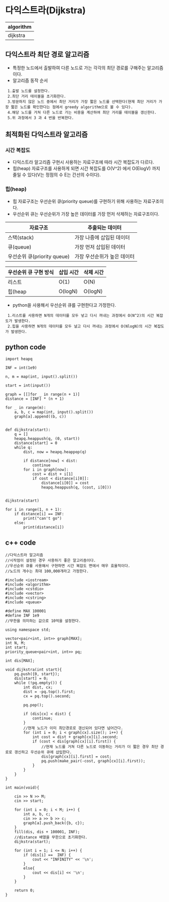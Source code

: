 # 다익스트라(Dijkstra)

|algorithm|
|---|
|dijkstra|

## 다익스트라 최단 경로 알고리즘

- 특정한 노드에서 출발하여 다른 노드로 가는 각각의 최단 경로를 구해주는 알고리즘이다.
- 알고리즘 동작 순서
~~~
 1.출발 노드를 설정한다.
 2.최단 거리 테이블을 초기화한다.
 3.방문하지 않은 노드 중에서 최단 거리가 가장 짧은 노드를 선택한다(현재 최단 거리가 가장 짧은 노드를 확인한다는 점에서 greedy algorithm으로 볼 수 있다).
 4.해당 노드를 거쳐 다른 노드로 가는 비용을 계산하여 최단 거리를 테이블을 갱신한다.
 5.위 과정에서 3 과 4 번을 반복한다.
~~~

## 최적화된 다익스트라 알고리즘

### 시간 복잡도
- 다익스트라 알고리즘 구현시 사용하는 자료구조에 따라 시간 복잡도가 다르다. 
- 힙(heap) 자료구조를 사용하게 되면 시간 복잡도를 O(V^2) 에서 O(ElogV) 까지 줄일 수 있다(V는 정점의 수 E는 간선의 수이다).

### 힙(heap)
- 힙 자료구조는 우선순위 큐(priority queue)를 구현하기 위해 사용하는 자료구조이다.
- 우선순위 큐는 우선순위가 가장 높은 데이터를 가장 먼저 삭제하는 자료구조이다.

|자료구조|추출되는 데이터|
|---|---|
|스택(stack)|가장 나중에 삽입된 데이터|
|큐(queue)|가장 먼저 삽입된 데이터|
|우선순위 큐(priority queue)|가장 우선순위가 높은 데이터|

|우선순위 큐 구현 방식|삽입 시간|삭제 시간|
|---|---|---|
|리스트|O(1)|O(N)|
|힙(heap|O(logN)|O(logN)|

- python을 사용해서 우선순위 큐를 구현한다고 가정한다.
~~~
 1.리스트를 사용하면 N개의 데이터를 모두 넣고 다시 꺼내는 과정에서 O(N^2)의 시간 복잡도가 발생한다.
 2.힙을 사용하면 N개의 데이터를 모두 널고 다시 꺼내는 과정에서 O(NlogN)의 시간 복잡도가 발생한다.
~~~

## python code

```
import heapq

INF = int(1e9)

n, m = map(int, input().split())

start = int(input())

graph = [[]for _ in range(n + 1)]
distance = [INF] * (n + 1)

for _ in range(m):
    a, b, c = map(int, input().split())
    graph[a].append((b, c))


def dijkstra(start):
    q = []
    heapq.heappush(q, (0, start))
    distance[start] = 0
    while q:
        dist, now = heapq.heappop(q)

        if distance[now] < dist:
            continue
        for i in graph[now]:
            cost = dist + i[1]
            if cost < distance[i[0]]:
                distance[i[0]] = cost
                heapq.heappush(q, (cost, i[0]))


dijkstra(start)

for i in range(1, n + 1):
    if distance[i] == INF:
        print("can't go")
    else:
        print(distance[i])
```

## c++ code
```
//다익스트라 알고리즘
//시작점이 설정된 경우 사용하기 좋은 알고리즘이다.
//우선순위 큐를 사용해서 구현하면 시간 복잡도 면에서 매우 효율적이다.
//노드의 개수는 최대 100,000개라고 가정한다.

#include <iostream>
#include <algorithm>
#include <cstdio>
#include <vector>
#include <cstring>
#include <queue>

#define MAX 100001
#define INF 1e9
//무한을 의미하는 값으로 10억을 설정한다.

using namespace std;

vector<pair<int, int>> graph[MAX];
int N, M;
int start;
priority_queue<pair<int, int>> pq;

int dis[MAX];

void dijkstra(int start){
    pq.push({0, start});
    dis[start] = 0;
    while (!pq.empty()) {
        int dist, cx;
        dist = -pq.top().first;
        cx = pq.top().second;
        
        pq.pop();
        
        if (dis[cx] < dist) {
            continue;
        }
        //현재 노드가 이미 최단경로로 갱신되어 있다면 넘어간다.
        for (int i = 0; i < graph[cx].size(); i++) {
            int cost = dist + graph[cx][i].second;
            if (cost < dis[graph[cx][i].first]) {
                //현재 노드를 거쳐 다른 노드로 이동하는 거리가 더 짧은 경우 최단 경로로 갱신하고 우선순위 큐에 삽입한다.
                dis[graph[cx][i].first] = cost;
                pq.push(make_pair(-cost, graph[cx][i].first));
            }
        }
    }
}

int main(void){
    
    cin >> N >> M;
    cin >> start;
    
    for (int i = 0; i < M; i++) {
        int a, b, c;
        cin >> a >> b >> c;
        graph[a].push_back({b, c});
    }
    fill(dis, dis + 100001, INF);
    //distance 배열을 무한으로 초기화한다.
    dijkstra(start);

    for (int i = 1; i <= N; i++) {
        if (dis[i] ==  INF) {
            cout << "INFINITY" << '\n';
        }
        else{
            cout << dis[i] << '\n';
        }
    }
    
    return 0;
}
```

